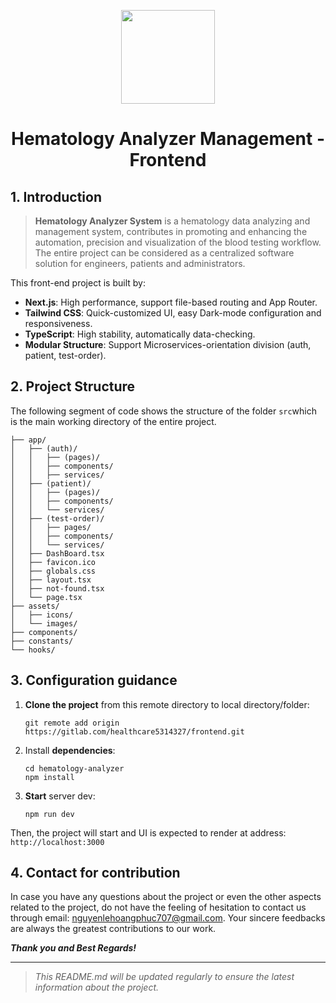 <div  align="center">

<img  src="https://user-images.githubusercontent.com/5457539/151701924-cbdf9ff8-3e9b-4e5c-b036-43e1ec0bbbef.png"  height=150></img>

<!-- <img  src="https://media2.dev.to/dynamic/image/width=1000,height=420,fit=cover,gravity=auto,format=auto/https%3A%2F%2Fdev-to-uploads.s3.amazonaws.com%2Fuploads%2Farticles%2Ftlqh86jgl25x41gf9eed.png"  height=150></img> -->

</div>

  

<div  align="center">

<h1>Hematology Analyzer Management - Frontend</h1>

</div>

  
## 1. Introduction

> **Hematology Analyzer System**  is a hematology data analyzing and management system, contributes in promoting and enhancing the automation, precision and visualization of the blood testing workflow. The entire project can be considered as a centralized software solution for engineers, patients and administrators.

This front-end project is built by:

-    **Next.js**: High performance, support file-based routing and App Router.
-    **Tailwind CSS**: Quick-customized UI, easy Dark-mode configuration and responsiveness.
-    **TypeScript**: High stability, automatically data-checking.
-    **Modular Structure**: Support Microservices-orientation division (auth, patient, test-order).

## 2. Project Structure
The following segment of code shows the structure of the folder `src`which is the main working directory of the entire project.


    ├── app/
    │   ├── (auth)/
    │   │   ├── (pages)/
    │   │   ├── components/
    │   │   ├── services/
    │   ├── (patient)/
    │   │   ├── (pages)/
    │   │   ├── components/
    │   │   └── services/
    │   ├── (test-order)/
    │   │   ├── pages/
    │   │   ├── components/
    │   │   └── services/
    │   ├── DashBoard.tsx
    │   ├── favicon.ico
    │   ├── globals.css
    │   ├── layout.tsx
    │   ├── not-found.tsx
    │   └── page.tsx
    ├── assets/
    │   ├── icons/
    │   └── images/
    ├── components/
    ├── constants/
    └── hooks/

## 3. Configuration guidance
1. **Clone the project** from this remote directory to local directory/folder:
	```
	git remote add origin https://gitlab.com/healthcare5314327/frontend.git
	```

2. Install **dependencies**:

	```
	cd hematology-analyzer
	npm install
	```
3. **Start** server dev:
	```
	npm run dev
	```
Then, the project will start and UI is expected to render at address: `http://localhost:3000`
  


  

## 4. Contact for contribution

In case you have any questions about the project or even the other aspects related to the project, do not have the feeling of hesitation to contact us through email: nguyenlehoangphuc707@gmail.com. Your sincere feedbacks are always the greatest contributions to our work. 

***Thank you and Best Regards!***

 
---

>  *This README.md will be updated regularly to ensure the latest information about the project.*
